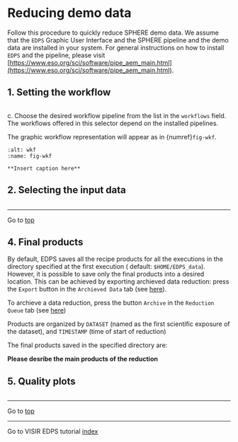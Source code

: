 <a name="top"></a>

# Reducing demo data

Follow this procedure to quickly reduce SPHERE demo data. We assume that the `EDPS` Graphic User Interface and the SPHERE
pipeline and the demo data are installed in your system. For general instructions on how to install `EDPS` and the
pipeline, please
visit [https://www.eso.org/sci/software/pipe_aem_main.html](https://www.eso.org/sci/software/pipe_aem_main.html).

## 1. Setting the workflow

```{include} ../common/reducing_demo_1.md
```

c. Choose the desired workflow pipeline from the list in the `workflows` field. The workflows offered in this selector depend on
the installed pipelines.


The graphic workflow representation will appear as in
{numref}`fig-wkf`.

```{figure} figures/select_workflow.jpg
:alt: wkf
:name: fig-wkf

**Insert caption here**	
```

## 2. Selecting the input data

```{include} ../common/reducing_demo_2.md
```

---
Go to [top](#top)

## 4. Final products

By default, EDPS saves all the recipe products for all the executions in the directory specified at the first execution (
default: `$HOME/EDPS_data`).
However, it is possible to save only the final products into a desired location. This can be achieved by exporting
archieved data reduction: press the `Export` button in the `Archieved Data` tab
(see [here](../edpsgui/gui.md#archived_data)).

To archieve a data reduction, press
the button `Archive` in the `Reduction Queue` tab (see [here](../edpsgui/gui.md#processing_queue))

Products are organized by `DATASET` (named as the first scientific exposure of the dataset), and `TIMESTAMP` (time of
start of reduction)

The final products saved in the specified directory are:

**Please desribe the main products of the reduction**

## 5. Quality plots

```{include} ../common/quality_plots.md
```


---
Go to [top](#top)

---
Go to VISIR EDPS tutorial [index](../visir/index)